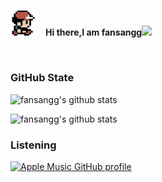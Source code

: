 </br>
<p>
<img src="https://github.com/fansangg/fansangg/blob/master/assets/avatar.png?raw=true" width="8%" height="8%"> 
       &nbsp;&nbsp;&nbsp;<b>Hi there,I am fansangg</b><img src="https://media.giphy.com/media/hvRJCLFzcasrR4ia7z/giphy.gif" width="25px"></a> 
</p> 
</br>

### GitHub State


![fansangg's github stats](https://github-readme-stats.vercel.app/api?username=fansangg&count_private=true&show_icons=true&hide=stars&theme=transparent)


![fansangg's github stats](https://github-readme-stats.vercel.app/api/top-langs/?username=fansangg&layout=compact&theme=transparent)


### Listening

[![Apple Music GitHub profile](https://music-profile.rayriffy.com/theme/light.svg?uid=001394.50cdf4652fec4399b3934de7f7f95bb4.0840)](https://github.com/rayriffy/apple-music-github-profile)

<!--
**fansangg/fansangg** is a ✨ _special_ ✨ repository because its `README.md` (this file) appears on your GitHub profile.

Here are some ideas to get you started:

- 🔭 I’m currently working on ...
- 🌱 I’m currently learning ...
- 👯 I’m looking to collaborate on ...
- 🤔 I’m looking for help with ...
- 💬 Ask me about ...
- 📫 How to reach me: ...
- 😄 Pronouns: ...
- ⚡ Fun fact: ...
-->
